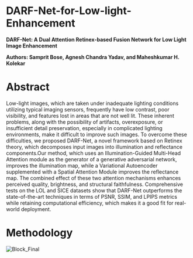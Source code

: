 # DARF-Net-for-Low-light-Enhancement
**DARF-Net: A Dual Attention Retinex-based Fusion Network for Low Light Image Enhancement**

**Authors: Samprit Bose, Agnesh Chandra Yadav, and Maheshkumar H. Kolekar**

# Abstract

Low-light images, which are taken under inadequate lighting conditions utilizing typical imaging sensors, frequently have low contrast, poor visibility, and features lost in areas that are not well lit. These inherent problems, along with the possibility of artifacts, overexposure, or insufficient detail preservation, especially in complicated lighting environments, make it difficult to improve such images. To overcome these difficulties, we proposed DARF-Net, a novel framework based on Retinex theory, which decomposes input images into illumination and reflectance components.Our method, which uses an Illumination-Guided Multi-Head Attention module as the generator of a generative adversarial network, improves the illumination map, while a Variational Autoencoder supplemented with a Spatial Attention Module improves the reflectance map. The combined effect of these two attention mechanisms enhances perceived quality, brightness, and structural faithfulness. Comprehensive tests on the LOL and SICE datasets show that DARF-Net outperforms the state-of-the-art techniques in terms of PSNR, SSIM, and LPIPS metrics while retaining computational efficiency, which makes it a good fit for real-world deployment.

# Methodology

![Block_Final](https://github.com/user-attachments/assets/18c19af7-9336-4dd9-b003-08c82e458c57)



